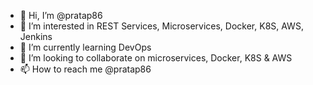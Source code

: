 - 👋 Hi, I’m @pratap86
- 👀 I’m interested in REST Services, Microservices, Docker, K8S, AWS, Jenkins
- 🌱 I’m currently learning DevOps
- 💞️ I’m looking to collaborate on microservices, Docker, K8S & AWS
- 📫 How to reach me @pratap86

<!---
pratap86/pratap86 is a ✨ special ✨ repository because its `README.md` (this file) appears on your GitHub profile.
You can click the Preview link to take a look at your changes.
--->
